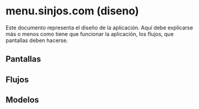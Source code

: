 menu.sinjos.com (diseno)
========================

Este documento representa el diseño de la aplicación. Aquí debe explicarse más o menos como tiene que funcionar la aplicación, los flujos, que pantallas deben hacerse.

Pantallas
---------


Flujos
------



Modelos
-------
